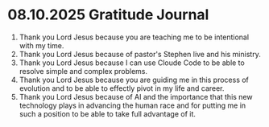 # 08.10.2025 Gratitude Journal

1. Thank you Lord Jesus because you are teaching me to be intentional with my time.
2. Thank you Lord Jesus because of pastor's Stephen live and his ministry.
3. Thank you Lord Jesus because I can use Cloude Code to be able to resolve simple and complex problems.
4. Thank you Lord Jesus because you are guiding me in this process of evolution and to be able to effectly pivot in my life and career.
5. Thank you Lord Jesus because of AI and the importance that this new technology plays in advancing the human race and for
putting me in such a position to be able to take full advantage of it.
